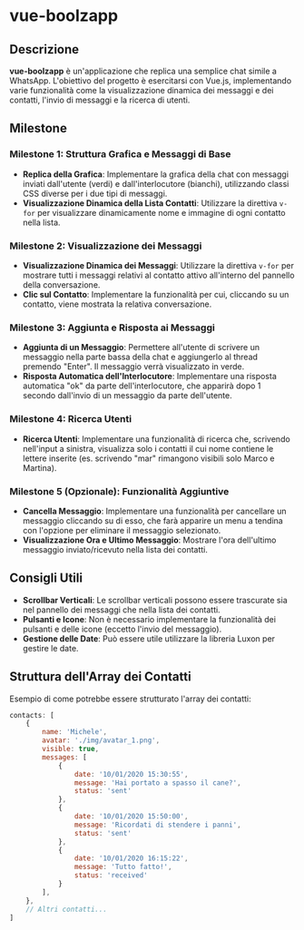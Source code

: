 # vue-boolzapp

## Descrizione
**vue-boolzapp** è un'applicazione che replica una semplice chat simile a WhatsApp. L'obiettivo del progetto è esercitarsi con Vue.js, implementando varie funzionalità come la visualizzazione dinamica dei messaggi e dei contatti, l'invio di messaggi e la ricerca di utenti.

## Milestone

### Milestone 1: Struttura Grafica e Messaggi di Base
- **Replica della Grafica**: Implementare la grafica della chat con messaggi inviati dall'utente (verdi) e dall'interlocutore (bianchi), utilizzando classi CSS diverse per i due tipi di messaggi.
- **Visualizzazione Dinamica della Lista Contatti**: Utilizzare la direttiva `v-for` per visualizzare dinamicamente nome e immagine di ogni contatto nella lista.

### Milestone 2: Visualizzazione dei Messaggi
- **Visualizzazione Dinamica dei Messaggi**: Utilizzare la direttiva `v-for` per mostrare tutti i messaggi relativi al contatto attivo all'interno del pannello della conversazione.
- **Clic sul Contatto**: Implementare la funzionalità per cui, cliccando su un contatto, viene mostrata la relativa conversazione.

### Milestone 3: Aggiunta e Risposta ai Messaggi
- **Aggiunta di un Messaggio**: Permettere all'utente di scrivere un messaggio nella parte bassa della chat e aggiungerlo al thread premendo "Enter". Il messaggio verrà visualizzato in verde.
- **Risposta Automatica dell'Interlocutore**: Implementare una risposta automatica "ok" da parte dell'interlocutore, che apparirà dopo 1 secondo dall'invio di un messaggio da parte dell'utente.

### Milestone 4: Ricerca Utenti
- **Ricerca Utenti**: Implementare una funzionalità di ricerca che, scrivendo nell'input a sinistra, visualizza solo i contatti il cui nome contiene le lettere inserite (es. scrivendo "mar" rimangono visibili solo Marco e Martina).

### Milestone 5 (Opzionale): Funzionalità Aggiuntive
- **Cancella Messaggio**: Implementare una funzionalità per cancellare un messaggio cliccando su di esso, che farà apparire un menu a tendina con l'opzione per eliminare il messaggio selezionato.
- **Visualizzazione Ora e Ultimo Messaggio**: Mostrare l'ora dell'ultimo messaggio inviato/ricevuto nella lista dei contatti.

## Consigli Utili
- **Scrollbar Verticali**: Le scrollbar verticali possono essere trascurate sia nel pannello dei messaggi che nella lista dei contatti.
- **Pulsanti e Icone**: Non è necessario implementare la funzionalità dei pulsanti e delle icone (eccetto l'invio del messaggio).
- **Gestione delle Date**: Può essere utile utilizzare la libreria Luxon per gestire le date.
  
## Struttura dell'Array dei Contatti
Esempio di come potrebbe essere strutturato l'array dei contatti:

```javascript
contacts: [
    {
        name: 'Michele',
        avatar: './img/avatar_1.png',
        visible: true,
        messages: [
            {
                date: '10/01/2020 15:30:55',
                message: 'Hai portato a spasso il cane?',
                status: 'sent'
            },
            {
                date: '10/01/2020 15:50:00',
                message: 'Ricordati di stendere i panni',
                status: 'sent'
            },
            {
                date: '10/01/2020 16:15:22',
                message: 'Tutto fatto!',
                status: 'received'
            }
        ],
    },
    // Altri contatti...
]
